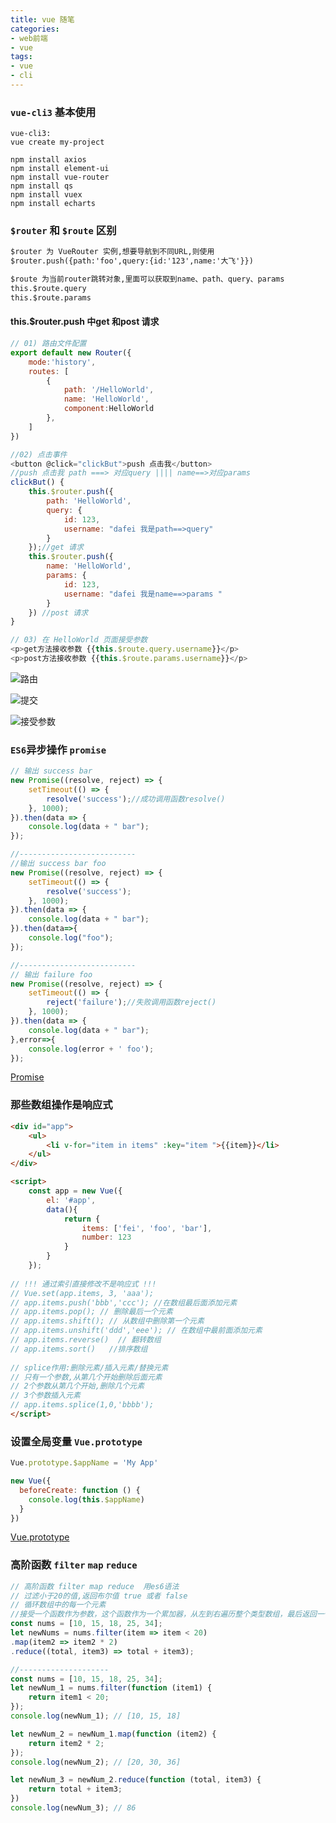 ```yaml
---
title: vue 随笔  
categories: 
- web前端
- vue 
tags:
- vue
- cli
---
```

### `vue-cli3` 基本使用

```shell
vue-cli3:
vue create my-project

npm install axios
npm install element-ui
npm install vue-router
npm install qs
npm install vuex
npm install echarts

```

### `$router` 和 `$route` 区别

```html
$router 为 VueRouter 实例,想要导航到不同URL,则使用
$router.push({path:'foo',query:{id:'123',name:'大飞'}})

$route 为当前router跳转对象,里面可以获取到name、path、query、params
this.$route.query
this.$route.params
```

#### this.$router.push 中get 和post 请求

```javascript
// 01) 路由文件配置
export default new Router({
    mode:'history',
    routes: [
        {
            path: '/HelloWorld',
            name: 'HelloWorld',
            component:HelloWorld
        },
    ]
})

//02) 点击事件
<button @click="clickBut">push 点击我</button>
//push 点击我 path ===> 对应query |||| name==>对应params
clickBut() {
    this.$router.push({
        path: 'HelloWorld',
        query: {
            id: 123,
            username: "dafei 我是path==>query" 
        }
    });//get 请求
    this.$router.push({
        name: 'HelloWorld',
        params: {
            id: 123,
            username: "dafei 我是name==>params "
        }
    }) //post 请求
}

// 03) 在 HelloWorld 页面接受参数
<p>get方法接收参数 {{this.$route.query.username}}</p>
<p>post方法接收参数 {{this.$route.params.username}}</p>
```

![路由](/img/vue/router_route/route_01.png "路由")

![提交](/img/vue/router_route/route_02.png "提交")

![接受参数](/img/vue/router_route/route_03.png "接受参数")

### `ES6`异步操作 `promise`

```javascript
// 输出 success bar
new Promise((resolve, reject) => {
    setTimeout(() => {
        resolve('success');//成功调用函数resolve()
    }, 1000);
}).then(data => {
    console.log(data + " bar");
});

//--------------------------
//输出 success bar foo
new Promise((resolve, reject) => {
    setTimeout(() => {
        resolve('success');
    }, 1000);
}).then(data => {
    console.log(data + " bar");
}).then(data=>{
    console.log("foo");
});

//--------------------------
// 输出 failure foo
new Promise((resolve, reject) => {
    setTimeout(() => {
        reject('failure');//失败调用函数reject()
    }, 1000);
}).then(data => {
    console.log(data + " bar");
},error=>{
    console.log(error + ' foo');
});
```

 [Promise](https://developer.mozilla.org/zh-CN/docs/Web/JavaScript/Reference/Global_Objects/Promise "Promise")

### 那些数组操作是响应式

```html
<div id="app">
    <ul>
        <li v-for="item in items" :key="item ">{{item}}</li>
    </ul>
</div>

<script>
    const app = new Vue({
        el: '#app',
        data(){
            return {
                items: ['fei', 'foo', 'bar'],
                number: 123
            }
        }
    });
    
// !!! 通过索引直接修改不是响应式 !!!
// Vue.set(app.items, 3, 'aaa');
// app.items.push('bbb','ccc'); //在数组最后面添加元素
// app.items.pop(); // 删除最后一个元素
// app.items.shift(); // 从数组中删除第一个元素
// app.items.unshift('ddd','eee'); // 在数组中最前面添加元素
// app.items.reverse()  // 翻转数组
// app.items.sort()   //排序数组
    
// splice作用:删除元素/插入元素/替换元素
// 只有一个参数,从第几个开始删除后面元素
// 2个参数从第几个开始,删除几个元素
// 3个参数插入元素
// app.items.splice(1,0,'bbbb');
</script>
```

### 设置全局变量 `Vue.prototype`

```javascript
Vue.prototype.$appName = 'My App'

new Vue({
  beforeCreate: function () {
    console.log(this.$appName)
  }
})
```

 [Vue.prototype](https://cn.vuejs.org/v2/cookbook/adding-instance-properties.html "Vue.prototype")

### 高阶函数 `filter` `map` `reduce`

```javascript
// 高阶函数 filter map reduce  用es6语法
// 过滤小于20的值,返回布尔值 true 或者 false
// 循环数组中的每一个元素
//接受一个函数作为参数，这个函数作为一个累加器，从左到右遍历整个类型数组，最后返回一个单一的值
const nums = [10, 15, 18, 25, 34];
let newNums = nums.filter(item => item < 20) 
.map(item2 => item2 * 2) 
.reduce((total, item3) => total + item3); 

//--------------------
const nums = [10, 15, 18, 25, 34];
let newNum_1 = nums.filter(function (item1) {
    return item1 < 20;
});
console.log(newNum_1); // [10, 15, 18]

let newNum_2 = newNum_1.map(function (item2) {
    return item2 * 2;
});
console.log(newNum_2); // [20, 30, 36]

let newNum_3 = newNum_2.reduce(function (total, item3) {
    return total + item3;
})
console.log(newNum_3); // 86
```





























